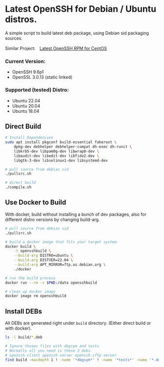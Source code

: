 # Latest OpenSSH for Debian / Ubuntu distros.

A simple script to build latest deb package, using Debian sid packaging sources.

Similar Project:　[Latest OpenSSH RPM for CentOS](https://github.com/boypt/openssh-rpms)

### Current Version:

- OpenSSH 9.6p1
- OpenSSL 3.0.13 (static linked)

### Supported (tested) Distro:

- Ubuntu 22.04
- Ubuntu 20.04
- Ubuntu 18.04

## Direct Build

```bash
# Install Dependencies
sudo apt install pkgconf build-essential fakeroot \
    dpkg-dev debhelper debhelper-compat dh-exec dh-runit \
    libkrb5-dev libpam0g-dev libwrap0-dev \
    libaudit-dev libedit-dev libfido2-dev \
    libgtk-3-dev libselinux1-dev libsystemd-dev

# pull source from debian sid
./pullsrc.sh

# direct build
./compile.sh
```

## Use Docker to Build

With docker, build without installing a bunch of dev packages, also for different distro versions by changing build-arg.

```bash
# pull source from debian sid
./pullsrc.sh

# build a docker image that fits your target system.
docker build \
    -t opensshbuild \
    --build-arg DISTRO=ubuntu \
    --build-arg DISTVER=22.04 \
    --build-arg APT_MIRROR=ftp.us.debian.org \
    ./docker

# run the build process
docker run --rm -v $PWD:/data opensshbuild

# clean up docker image
docker image rm opensshbuild

```

## Install DEBs

All DEBs are generated right under `build` directory. (Either direct build or with docker).

```bash
ls -l build/*.deb

# Ignore thoses files with dbgsym and tests
# Normally all you need is these 3 debs.
# openssh-client openssh-server openssh-sftp-server
find build -maxdepth 1 ! -name '*dbgsym*' ! -name '*tests*' -name '*.deb'
```
